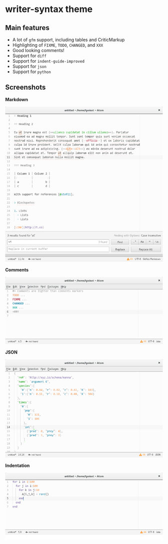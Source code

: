 # writer-syntax theme

## Main features

- A lot of `gfm` support, including tables and CriticMarkup
- Highlighting of `FIXME`, `TODO`, `CHANGED`, and `XXX`
- Good looking comments!
- Support for `diff`
- Support for `indent-guide-improved`
- Support for `json`
- Support for `python`

## Screenshots

**Markdown**

![GFM](img/writer-gfm.png)

**Comments**

![comments](img/writer-comments.png)

**JSON**

![json](img/writer-json.png)

**Indentation**

![indent](img/writer-indent.png)

